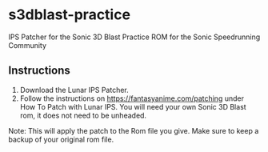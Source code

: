 # s3dblast-practice
IPS Patcher for the Sonic 3D Blast Practice ROM for the Sonic Speedrunning Community

## Instructions
1. Download the Lunar IPS Patcher.
2. Follow the instructions on https://fantasyanime.com/patching under How To Patch with Lunar IPS. You will need your own Sonic 3D Blast rom, it does not need to be unheaded.

Note: This will apply the patch to the Rom file you give. Make sure to keep a backup of your original rom file. 